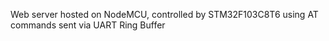 Web server hosted on NodeMCU, controlled by STM32F103C8T6 using AT commands sent via UART Ring Buffer
